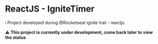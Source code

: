 # ReactJS - IgniteTimer

ℹ Project developed during @Rocketseat ignite trail - reactjs.

⚠ **This project is currently under development, come back later to view the status**